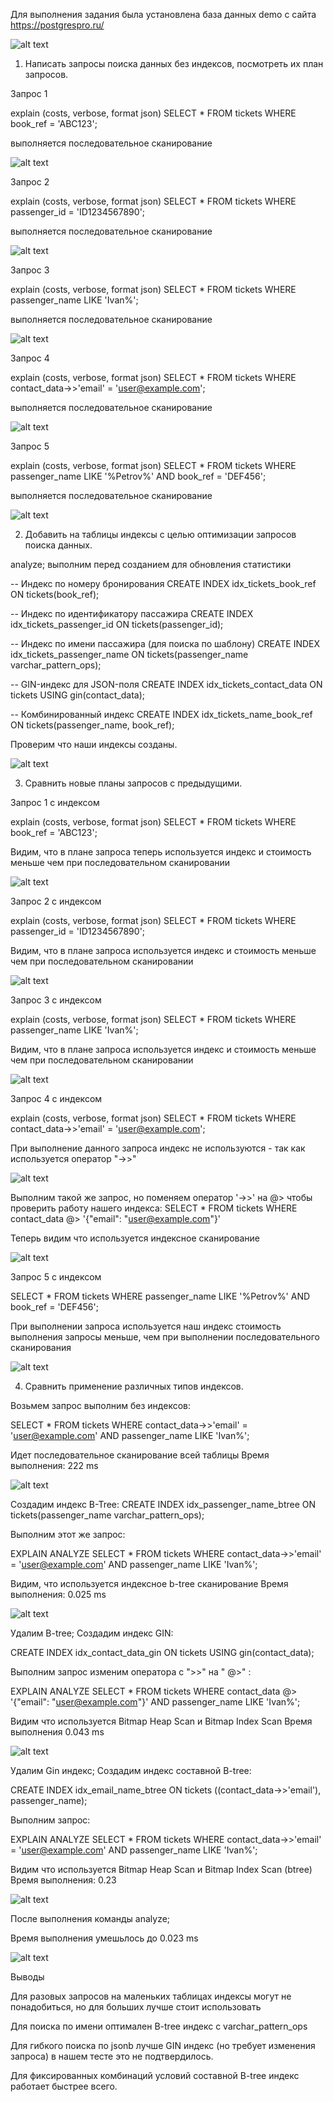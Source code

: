 
Для выполнения задания была установлена база данных demo c сайта https://postgrespro.ru/

![alt text](image-1.png)


1. Написать запросы поиска данных без индексов, посмотреть их план 
запросов.

Запрос 1

explain (costs, verbose, format json)
SELECT * FROM tickets WHERE book_ref = 'ABC123'; 

выполняется последовательное сканирование

![alt text](image-2.png)

Запрос 2

explain (costs, verbose, format json)
SELECT * FROM tickets WHERE passenger_id = 'ID1234567890';


выполняется последовательное сканирование

![alt text](image-3.png)

Запрос 3

explain (costs, verbose, format json)
SELECT * FROM tickets WHERE passenger_name LIKE 'Ivan%';

выполняется последовательное сканирование

![alt text](image-4.png)

Запрос 4

explain (costs, verbose, format json)
SELECT * FROM tickets WHERE contact_data->>'email' = 'user@example.com';

выполняется последовательное сканирование

![alt text](image-5.png)

Запрос 5

explain (costs, verbose, format json)
SELECT * FROM tickets 
WHERE passenger_name LIKE '%Petrov%' 
AND book_ref = 'DEF456';

выполняется последовательное сканирование

![alt text](image-6.png)



 2. Добавить на таблицы индексы с целью оптимизации запросов поиска 
данных.

analyze; выполним перед созданием для обновления статистики

-- Индекс по номеру бронирования
CREATE INDEX idx_tickets_book_ref ON tickets(book_ref);

-- Индекс по идентификатору пассажира
CREATE INDEX idx_tickets_passenger_id ON tickets(passenger_id);

-- Индекс по имени пассажира (для поиска по шаблону)
CREATE INDEX idx_tickets_passenger_name ON tickets(passenger_name varchar_pattern_ops);

-- GIN-индекс для JSON-поля
CREATE INDEX idx_tickets_contact_data ON tickets USING gin(contact_data);

-- Комбинированный индекс
CREATE INDEX idx_tickets_name_book_ref ON tickets(passenger_name, book_ref);

Проверим что наши индексы созданы.

![alt text](image-7.png)


 3. Сравнить новые планы запросов с предыдущими.

Запрос 1 с индексом

explain (costs, verbose, format json)
SELECT * FROM tickets WHERE book_ref = 'ABC123'; 


Видим, что в плане запроса теперь используется индекс и стоимость меньше чем при последовательном сканировании
 
![alt text](image-8.png)


Запрос 2 с индексом

explain (costs, verbose, format json)
SELECT * FROM tickets WHERE passenger_id = 'ID1234567890';

Видим, что в плане запроса используется индекс и стоимость меньше чем при последовательном сканировании

![alt text](image-9.png)


Запрос 3 с индексом

explain (costs, verbose, format json)
SELECT * FROM tickets WHERE passenger_name LIKE 'Ivan%';


Видим, что в плане запроса используется индекс и стоимость меньше чем при последовательном сканировании

![alt text](image-10.png)

Запрос 4 с индексом

explain (costs, verbose, format json)
SELECT * FROM tickets WHERE contact_data->>'email' = 'user@example.com';

При выполнение данного запроса индекс не используются - так как используется оператор "->>"

![alt text](image-11.png)

Выполним  такой же запрос, но поменяем оператор '->>' на @> чтобы проверить работу нашего индекса:
SELECT * FROM tickets WHERE contact_data @> '{"email": "user@example.com"}'

Теперь видим что используется индексное сканирование

![alt text](image-13.png)

Запрос 5 с индексом

SELECT * FROM tickets 
WHERE passenger_name LIKE '%Petrov%' 
AND book_ref = 'DEF456';

При выполнении запроса используется наш индекс стоимость выполнения запросы меньше, чем при выполнении последовательного сканирования

![alt text](image-12.png)



 4. Сравнить применение различных типов индексов.

Возьмем запрос выполним без индексов:

SELECT * FROM tickets 
WHERE contact_data->>'email' = 'user@example.com' 
AND passenger_name LIKE 'Ivan%';

Идет последовательное сканирование всей таблицы
Время выполнения: 222 ms

![alt text](image-14.png)

Создадим индекс B-Tree:
CREATE INDEX idx_passenger_name_btree ON tickets(passenger_name varchar_pattern_ops);

Выполним этот же запрос:

EXPLAIN ANALYZE SELECT * FROM tickets 
WHERE contact_data->>'email' = 'user@example.com' 
AND passenger_name LIKE 'Ivan%';

Видим, что используется индексное  b-tree сканирование
Время выполнения: 0.025 ms


![alt text](image-15.png)

Удалим B-tree;
Создадим индекс GIN:

CREATE INDEX idx_contact_data_gin ON tickets USING gin(contact_data);

Выполним запрос изменим оператора с ">>" на " @>" :

EXPLAIN ANALYZE SELECT * FROM tickets 
WHERE contact_data @> '{"email": "user@example.com"}' 
AND passenger_name LIKE 'Ivan%';

Видим что используется Bitmap Heap Scan и Bitmap Index Scan
Время выполнения 0.043 ms 

![alt text](image-16.png)

Удалим Gin индекс;
Создадим индекс составной B-tree:

CREATE INDEX idx_email_name_btree ON tickets 
((contact_data->>'email'), passenger_name);

Выполним запрос:

EXPLAIN ANALYZE SELECT * FROM tickets 
WHERE contact_data->>'email' = 'user@example.com' 
AND passenger_name LIKE 'Ivan%';

Видим  что используется Bitmap Heap Scan и Bitmap Index Scan (btree)
Время выполнения: 0.23

![alt text](image-17.png)

После выполнения команды analyze;

Время выполнения умешьлось до 0.023 ms

![alt text](image-18.png)

Выводы

Для разовых запросов на маленьких таблицах индексы могут не понадобиться, но для больших лучше стоит использовать

Для поиска по имени оптимален B-tree индекс с varchar_pattern_ops

Для гибкого поиска по jsonb лучше GIN индекс (но требует изменения запроса) в нашем тесте это не подтвердилось. 

Для фиксированных комбинаций условий составной B-tree индекс работает быстрее всего.







 






